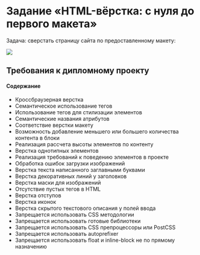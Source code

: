# Задание «HTML-вёрстка: с нуля до первого макета»

Задача: сверстать страницу сайта по предоставленному макету:
 
 ![](https://raw.githubusercontent.com/netology-code/html-2-diploma/master/sources/NOEMI_Modern_ru.jpg)

## Требования к дипломному проекту

#### Содержание
- Кроссбраузерная верстка
- Семантическое использование тегов
- Использование тегов для стилизации элементов
- Семантические названия атрибутов
- Соответствие верстки макету
- Возможность добавление меньшего или большего количества контента в блоки
- Реализация рассчета высоты элементов по контенту
- Верстка однотипных элементов
- Реализация требований к поведению элементов в проекте
- Обработка ошибок загрузки изображений
- Верстка текста написанного заглавными буквами
- Верстка декоративных линий у заголовков
- Верстка маски для изображений
- Отсутствие пустых тегов в HTML
- Верстка отступов
- Верстка иконок
- Верстка скрытого текстового описания у полей ввода
- Запрещается использовать CSS методологии
- Запрещается использовать готовые библиотеки
- Запрещается использовать CSS препроцессоры или PostCSS
- Запрещается использовать autoprefixer
- Запрещается использовать float и inline-block не по прямому назначению
